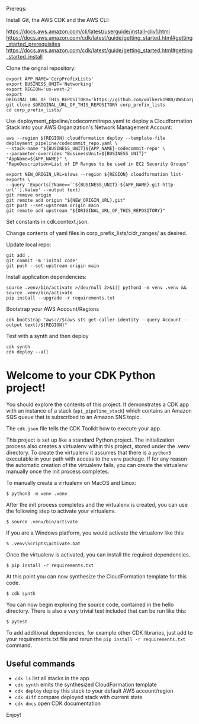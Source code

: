Prereqs: 

Install Git, the AWS CDK and the AWS CLI:

https://docs.aws.amazon.com/cli/latest/userguide/install-cliv1.html
https://docs.aws.amazon.com/cdk/latest/guide/getting_started.html#getting_started_prerequisites
https://docs.aws.amazon.com/cdk/latest/guide/getting_started.html#getting_started_install


Clone the orignal repository:

```
export APP_NAME='CorpPrefixLists'
export BUSINESS_UNIT='Networking'
export REGION='us-west-2'
export ORIGINAL_URL_OF_THIS_REPOSITORY='https://github.com/walkerk1980/AWSCorpPrefixLists.git'
git clone $ORIGINAL_URL_OF_THIS_REPOSITORY corp_prefix_lists
cd corp_prefix_lists/
```

Use deployment_pipeline/codecommitrepo.yaml to deploy a Cloudformation Stack into your AWS Organization's Network Management Account:

```
aws --region ${REGION} cloudformation deploy --template-file deployment_pipeline/codecommit_repo.yaml \
--stack-name "${BUSINESS_UNIT}${APP_NAME}-codecommit-repo" \
--parameter-overrides "BusinessUnit=${BUSINESS_UNIT}" "AppName=${APP_NAME}" \
"RepoDescription=List of IP Ranges to be used in EC2 Security Groups" 
```

```
export NEW_ORIGIN_URL=$(aws --region ${REGION} cloudformation list-exports \
--query 'Exports[?Name==`'${BUSINESS_UNIT}-${APP_NAME}-git-http-url'`].Value' --output text)
git remove origin
git remote add origin "${NEW_ORIGIN_URL}.git"
git push --set-upstream origin main
git remote add upstream "${ORIGINAL_URL_OF_THIS_REPOSITORY}"
```

Set constants in cdk.context.json.

Change contents of yaml files in corp_prefix_lists/cidr_ranges/ as desired.

Update local repo:

```
git add .
git commit -m 'inital code'
git push --set-upstream origin main
```

Install application dependencies:

```
source .venv/bin/activate >/dev/null 2>&1|| python3 -m venv .venv && source .venv/bin/activate
pip install --upgrade -r requirements.txt
```

Bootstrap your AWS Account/Regions

```
cdk bootstrap "aws://$(aws sts get-caller-identity --query Account --output text)/${REGION}"
```

Test with a synth and then deploy

```
cdk synth 
cdk deploy --all
```

# Welcome to your CDK Python project!

You should explore the contents of this project. It demonstrates a CDK app with an instance of a stack (`api_pipeline_stack`)
which contains an Amazon SQS queue that is subscribed to an Amazon SNS topic.

The `cdk.json` file tells the CDK Toolkit how to execute your app.

This project is set up like a standard Python project.  The initialization process also creates
a virtualenv within this project, stored under the .venv directory.  To create the virtualenv
it assumes that there is a `python3` executable in your path with access to the `venv` package.
If for any reason the automatic creation of the virtualenv fails, you can create the virtualenv
manually once the init process completes.

To manually create a virtualenv on MacOS and Linux:

```
$ python3 -m venv .venv
```

After the init process completes and the virtualenv is created, you can use the following
step to activate your virtualenv.

```
$ source .venv/bin/activate
```

If you are a Windows platform, you would activate the virtualenv like this:

```
% .venv\Scripts\activate.bat
```

Once the virtualenv is activated, you can install the required dependencies.

```
$ pip install -r requirements.txt
```

At this point you can now synthesize the CloudFormation template for this code.

```
$ cdk synth
```

You can now begin exploring the source code, contained in the hello directory.
There is also a very trivial test included that can be run like this:

```
$ pytest
```

To add additional dependencies, for example other CDK libraries, just add to
your requirements.txt file and rerun the `pip install -r requirements.txt`
command.

## Useful commands

 * `cdk ls`          list all stacks in the app
 * `cdk synth`       emits the synthesized CloudFormation template
 * `cdk deploy`      deploy this stack to your default AWS account/region
 * `cdk diff`        compare deployed stack with current state
 * `cdk docs`        open CDK documentation

Enjoy!
